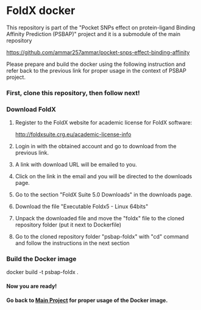 # FoldX docker

This repository is part of the "Pocket SNPs effect on protein-ligand Binding Affinity Prediction (PSBAP)" project and it is a submodule of the main repository 

https://github.com/ammar257ammar/pocket-snps-effect-binding-affinity

Please prepare and build the docker using the following instruction and refer back to the previous link for proper usage in the context of PSBAP project.

### First, clone this repository, then follow next! 

### Download FoldX

1. Register to the FoldX website for academic license for FoldX software: 

   http://foldxsuite.crg.eu/academic-license-info

2. Login in with the obtained account and go to download from the previous link.

3. A link with download URL will be emailed to you.

4. Click on the link in the email and you will be directed to the downloads page.

5. Go to the section "FoldX Suite 5.0 Downloads" in the downloads page.

6. Download the file "Executable Foldx5 - Linux 64bits"

7. Unpack the downloaded file and move the "foldx" file to the cloned repository folder (put it next to Dockerfile)

8. Go to the cloned repository folder "psbap-foldx" with "cd" command and follow the instructions in the next section

### Build the Docker image

docker build -t psbap-foldx .

#### Now you are ready! 

#### Go back to [Main Project](https://github.com/ammar257ammar/pocket-snps-effect-binding-affinity) for proper usage of the Docker image.













